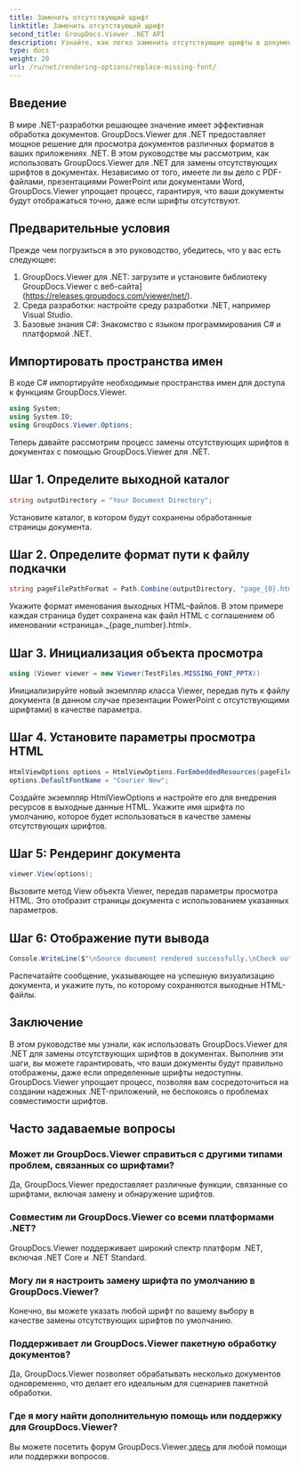 ```yaml
---
title: Заменить отсутствующий шрифт
linktitle: Заменить отсутствующий шрифт
second_title: GroupDocs.Viewer .NET API
description: Узнайте, как легко заменить отсутствующие шрифты в документах .NET с помощью GroupDocs.Viewer. Обеспечьте точный рендеринг с помощью простых шагов.
type: docs
weight: 20
url: /ru/net/rendering-options/replace-missing-font/
---
```

## Введение
В мире .NET-разработки решающее значение имеет эффективная обработка документов. GroupDocs.Viewer для .NET предоставляет мощное решение для просмотра документов различных форматов в ваших приложениях .NET. В этом руководстве мы рассмотрим, как использовать GroupDocs.Viewer для .NET для замены отсутствующих шрифтов в документах. Независимо от того, имеете ли вы дело с PDF-файлами, презентациями PowerPoint или документами Word, GroupDocs.Viewer упрощает процесс, гарантируя, что ваши документы будут отображаться точно, даже если шрифты отсутствуют.
## Предварительные условия
Прежде чем погрузиться в это руководство, убедитесь, что у вас есть следующее:
1. GroupDocs.Viewer для .NET: загрузите и установите библиотеку GroupDocs.Viewer с веб-сайта](https://releases.groupdocs.com/viewer/net/).
2. Среда разработки: настройте среду разработки .NET, например Visual Studio.
3. Базовые знания C#: Знакомство с языком программирования C# и платформой .NET.

## Импортировать пространства имен
В коде C# импортируйте необходимые пространства имен для доступа к функциям GroupDocs.Viewer.

```csharp
using System;
using System.IO;
using GroupDocs.Viewer.Options;
```

Теперь давайте рассмотрим процесс замены отсутствующих шрифтов в документах с помощью GroupDocs.Viewer для .NET.
## Шаг 1. Определите выходной каталог
```csharp
string outputDirectory = "Your Document Directory";
```
Установите каталог, в котором будут сохранены обработанные страницы документа.
## Шаг 2. Определите формат пути к файлу подкачки
```csharp
string pageFilePathFormat = Path.Combine(outputDirectory, "page_{0}.html");
```
Укажите формат именования выходных HTML-файлов. В этом примере каждая страница будет сохранена как файл HTML с соглашением об именовании «страница»._{page_number}.html».
## Шаг 3. Инициализация объекта просмотра
```csharp
using (Viewer viewer = new Viewer(TestFiles.MISSING_FONT_PPTX))
```
Инициализируйте новый экземпляр класса Viewer, передав путь к файлу документа (в данном случае презентации PowerPoint с отсутствующими шрифтами) в качестве параметра.
## Шаг 4. Установите параметры просмотра HTML
```csharp
HtmlViewOptions options = HtmlViewOptions.ForEmbeddedResources(pageFilePathFormat);
options.DefaultFontName = "Courier New";
```
Создайте экземпляр HtmlViewOptions и настройте его для внедрения ресурсов в выходные данные HTML. Укажите имя шрифта по умолчанию, которое будет использоваться в качестве замены отсутствующих шрифтов.
## Шаг 5: Рендеринг документа
```csharp
viewer.View(options);
```
Вызовите метод View объекта Viewer, передав параметры просмотра HTML. Это отобразит страницы документа с использованием указанных параметров.
## Шаг 6: Отображение пути вывода
```csharp
Console.WriteLine($"\nSource document rendered successfully.\nCheck output in {outputDirectory}.");
```
Распечатайте сообщение, указывающее на успешную визуализацию документа, и укажите путь, по которому сохраняются выходные HTML-файлы.

## Заключение
В этом руководстве мы узнали, как использовать GroupDocs.Viewer для .NET для замены отсутствующих шрифтов в документах. Выполнив эти шаги, вы можете гарантировать, что ваши документы будут правильно отображены, даже если определенные шрифты недоступны. GroupDocs.Viewer упрощает процесс, позволяя вам сосредоточиться на создании надежных .NET-приложений, не беспокоясь о проблемах совместимости шрифтов.
## Часто задаваемые вопросы
### Может ли GroupDocs.Viewer справиться с другими типами проблем, связанных со шрифтами?
Да, GroupDocs.Viewer предоставляет различные функции, связанные со шрифтами, включая замену и обнаружение шрифтов.
### Совместим ли GroupDocs.Viewer со всеми платформами .NET?
GroupDocs.Viewer поддерживает широкий спектр платформ .NET, включая .NET Core и .NET Standard.
### Могу ли я настроить замену шрифта по умолчанию в GroupDocs.Viewer?
Конечно, вы можете указать любой шрифт по вашему выбору в качестве замены отсутствующих шрифтов по умолчанию.
### Поддерживает ли GroupDocs.Viewer пакетную обработку документов?
Да, GroupDocs.Viewer позволяет обрабатывать несколько документов одновременно, что делает его идеальным для сценариев пакетной обработки.
### Где я могу найти дополнительную помощь или поддержку для GroupDocs.Viewer?
 Вы можете посетить форум GroupDocs.Viewer.[здесь](https://forum.groupdocs.com/c/viewer/9) для любой помощи или поддержки вопросов.